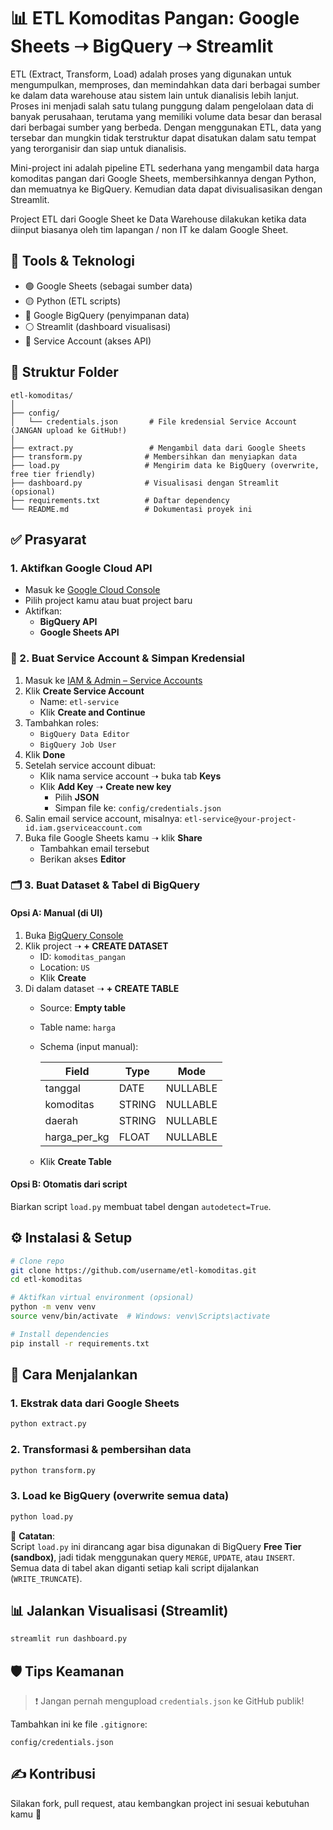 # 📊 ETL Komoditas Pangan: Google Sheets ➝ BigQuery ➝ Streamlit
ETL (Extract, Transform, Load) adalah proses yang digunakan untuk mengumpulkan, memproses, dan memindahkan data dari berbagai sumber ke dalam data warehouse atau sistem lain untuk dianalisis lebih lanjut. Proses ini menjadi salah satu tulang punggung dalam pengelolaan data di banyak perusahaan, terutama yang memiliki volume data besar dan berasal dari berbagai sumber yang berbeda. Dengan menggunakan ETL, data yang tersebar dan mungkin tidak terstruktur dapat disatukan dalam satu tempat yang terorganisir dan siap untuk dianalisis.

Mini-project ini adalah pipeline ETL sederhana yang mengambil data harga komoditas pangan dari Google Sheets, membersihkannya dengan Python, dan memuatnya ke BigQuery. Kemudian data dapat divisualisasikan dengan Streamlit. 

Project ETL dari Google Sheet ke Data Warehouse dilakukan ketika data diinput biasanya oleh tim lapangan / non IT ke dalam Google Sheet. 

## 🔧 Tools & Teknologi
- 🟢 Google Sheets (sebagai sumber data)
- 🟡 Python (ETL scripts)
- 🔵 Google BigQuery (penyimpanan data)
- ⚪ Streamlit (dashboard visualisasi)
- 🔐 Service Account (akses API)

## 📁 Struktur Folder
```
etl-komoditas/
│
├── config/
│   └── credentials.json       # File kredensial Service Account (JANGAN upload ke GitHub!)
│
├── extract.py                 # Mengambil data dari Google Sheets
├── transform.py              # Membersihkan dan menyiapkan data
├── load.py                   # Mengirim data ke BigQuery (overwrite, free tier friendly)
├── dashboard.py              # Visualisasi dengan Streamlit (opsional)
├── requirements.txt          # Daftar dependency
└── README.md                 # Dokumentasi proyek ini
```

## ✅ Prasyarat

### 1. Aktifkan Google Cloud API
- Masuk ke [Google Cloud Console](https://console.cloud.google.com/)
- Pilih project kamu atau buat project baru
- Aktifkan:
  - **BigQuery API**
  - **Google Sheets API**

### 🔐 2. Buat Service Account & Simpan Kredensial
1. Masuk ke [IAM & Admin – Service Accounts](https://console.cloud.google.com/iam-admin/serviceaccounts)
2. Klik **Create Service Account**
   - Name: `etl-service`
   - Klik **Create and Continue**
3. Tambahkan roles:
   - `BigQuery Data Editor`
   - `BigQuery Job User`
4. Klik **Done**
5. Setelah service account dibuat:
   - Klik nama service account ➝ buka tab **Keys**
   - Klik **Add Key** ➝ **Create new key**
     - Pilih **JSON**
     - Simpan file ke: `config/credentials.json`
6. Salin email service account, misalnya: `etl-service@your-project-id.iam.gserviceaccount.com`
7. Buka file Google Sheets kamu ➝ klik **Share**
   - Tambahkan email tersebut
   - Berikan akses **Editor**

### 🗂️ 3. Buat Dataset & Tabel di BigQuery

#### Opsi A: Manual (di UI)
1. Buka [BigQuery Console](https://console.cloud.google.com/bigquery)
2. Klik project ➝ **+ CREATE DATASET**
   - ID: `komoditas_pangan`
   - Location: `US`
   - Klik **Create**
3. Di dalam dataset ➝ **+ CREATE TABLE**
   - Source: **Empty table**
   - Table name: `harga`
   - Schema (input manual):

     | Field         | Type   | Mode     |
     |---------------|--------|----------|
     | tanggal       | DATE   | NULLABLE |
     | komoditas     | STRING | NULLABLE |
     | daerah        | STRING | NULLABLE |
     | harga_per_kg  | FLOAT  | NULLABLE |

   - Klik **Create Table**

#### Opsi B: Otomatis dari script
Biarkan script `load.py` membuat tabel dengan `autodetect=True`.

## ⚙️ Instalasi & Setup
```bash
# Clone repo
git clone https://github.com/username/etl-komoditas.git
cd etl-komoditas

# Aktifkan virtual environment (opsional)
python -m venv venv
source venv/bin/activate  # Windows: venv\Scripts\activate

# Install dependencies
pip install -r requirements.txt
```

## 🧪 Cara Menjalankan

### 1. Ekstrak data dari Google Sheets
```bash
python extract.py
```

### 2. Transformasi & pembersihan data
```bash
python transform.py
```

### 3. Load ke BigQuery (overwrite semua data)
```bash
python load.py
```

📌 **Catatan**:  
Script `load.py` ini dirancang agar bisa digunakan di BigQuery **Free Tier (sandbox)**, jadi tidak menggunakan query `MERGE`, `UPDATE`, atau `INSERT`.  
Semua data di tabel akan diganti setiap kali script dijalankan (`WRITE_TRUNCATE`).

## 📊 Jalankan Visualisasi (Streamlit)
```bash
streamlit run dashboard.py
```

## 🛡️ Tips Keamanan
> ❗ Jangan pernah mengupload `credentials.json` ke GitHub publik!

Tambahkan ini ke file `.gitignore`:
```
config/credentials.json
```

## ✍️ Kontribusi
Silakan fork, pull request, atau kembangkan project ini sesuai kebutuhan kamu 🙌
